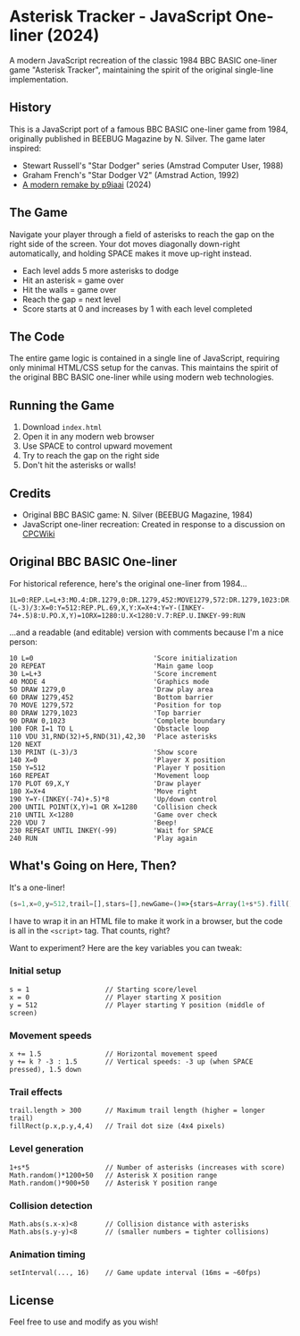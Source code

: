 # Asterisk Tracker - JavaScript One-liner (2024)

A modern JavaScript recreation of the classic 1984 BBC BASIC one-liner game "Asterisk Tracker", maintaining the spirit of the original single-line implementation.

## History

This is a JavaScript port of a famous BBC BASIC one-liner game from 1984, originally published in BEEBUG Magazine by N. Silver. The game later inspired:
- Stewart Russell's "Star Dodger" series (Amstrad Computer User, 1988)
- Graham French's "Star Dodger V2" (Amstrad Action, 1992)
- [A modern remake by p9iaai](https://github.com/p9iaai/StarDodgerV2-2024Remake) (2024)

## The Game

Navigate your player through a field of asterisks to reach the gap on the right side of the screen. Your dot moves diagonally down-right automatically, and holding SPACE makes it move up-right instead.

- Each level adds 5 more asterisks to dodge
- Hit an asterisk = game over
- Hit the walls = game over
- Reach the gap = next level
- Score starts at 0 and increases by 1 with each level completed

## The Code

The entire game logic is contained in a single line of JavaScript, requiring only minimal HTML/CSS setup for the canvas. This maintains the spirit of the original BBC BASIC one-liner while using modern web technologies.

## Running the Game

1. Download `index.html`
2. Open it in any modern web browser
3. Use SPACE to control upward movement
4. Try to reach the gap on the right side
5. Don't hit the asterisks or walls!

## Credits

- Original BBC BASIC game: N. Silver (BEEBUG Magazine, 1984)
- JavaScript one-liner recreation: Created in response to a discussion on [CPCWiki](https://www.cpcwiki.eu/forum/general-discussion/i-ve-recreated-an-old-cpc-type-in-game/)

## Original BBC BASIC One-liner

For historical reference, here's the original one-liner from 1984...

```basic
1L=0:REP.L=L+3:MO.4:DR.1279,0:DR.1279,452:MOVE1279,572:DR.1279,1023:DR.0,1023:F.I=1TOL:V.31,RND(32)+5,RND(31),42,30:N.:P.(L-3)/3:X=0:Y=512:REP.PL.69,X,Y:X=X+4:Y=Y-(INKEY-74+.5)8:U.PO.X,Y)=1ORX=1280:U.X<1280:V.7:REP.U.INKEY-99:RUN
```

...and a readable (and editable) version with comments because I'm a nice person:

```basic
10 L=0                              'Score initialization
20 REPEAT                           'Main game loop
30 L=L+3                            'Score increment
40 MODE 4                           'Graphics mode
50 DRAW 1279,0                      'Draw play area
60 DRAW 1279,452                    'Bottom barrier
70 MOVE 1279,572                    'Position for top
80 DRAW 1279,1023                   'Top barrier
90 DRAW 0,1023                      'Complete boundary
100 FOR I=1 TO L                    'Obstacle loop
110 VDU 31,RND(32)+5,RND(31),42,30  'Place asterisks
120 NEXT
130 PRINT (L-3)/3                   'Show score
140 X=0                             'Player X position
150 Y=512                           'Player Y position
160 REPEAT                          'Movement loop
170 PLOT 69,X,Y                     'Draw player
180 X=X+4                           'Move right
190 Y=Y-(INKEY(-74)+.5)*8           'Up/down control
200 UNTIL POINT(X,Y)=1 OR X=1280    'Collision check
210 UNTIL X<1280                    'Game over check
220 VDU 7                           'Beep!
230 REPEAT UNTIL INKEY(-99)         'Wait for SPACE
240 RUN                             'Play again
```


## What's Going on Here, Then?

It's a one-liner!

```javascript
(s=1,x=0,y=512,trail=[],stars=[],newGame=()=>{stars=Array(1+s*5).fill().map(()=>({x:Math.random()*1200+50,y:Math.random()*900+50}))},newGame(),addEventListener('keydown',e=>k=e.code=='Space'),addEventListener('keyup',e=>k=0),setInterval(()=>{with(g.getContext`2d`){clearRect(0,0,1280,1024);fillStyle='#fff';fillRect(1279,0,1,452);fillRect(1279,572,1,451);font='16px monospace';stars.forEach(s=>fillText('*',s.x,s.y));trail.push({x,y});if(trail.length>300)trail.shift();trail.forEach((p,i)=>fillRect(p.x,p.y,4,4));x+=1.5;y+=k?-3:1.5;if(stars.some(s=>Math.abs(s.x-x)<8&&Math.abs(s.y-y)<8)||y<0||y>1023||(x>=1279&&(y<=452||y>=572))){s=1;x=0;y=512;trail=[];k=0;newGame();alert('Game Over!\nPress OK to play again')}else if(x>=1279&&y>452&&y<572){alert(`Score: ${s}\nPress OK for next level`);s++;x=0;y=512;trail=[];k=0;newGame()}}}),16)
```

I have to wrap it in an HTML file to make it work in a browser, but the code is all in the `<script>` tag. That counts, right?

Want to experiment? Here are the key variables you can tweak:

### Initial setup
```
s = 1                   // Starting score/level
x = 0                   // Player starting X position
y = 512                 // Player starting Y position (middle of screen)
```

### Movement speeds
```
x += 1.5                // Horizontal movement speed
y += k ? -3 : 1.5       // Vertical speeds: -3 up (when SPACE pressed), 1.5 down
```

### Trail effects
```
trail.length > 300      // Maximum trail length (higher = longer trail)
fillRect(p.x,p.y,4,4)   // Trail dot size (4x4 pixels)
```

### Level generation
```
1+s*5                   // Number of asterisks (increases with score)
Math.random()*1200+50   // Asterisk X position range
Math.random()*900+50    // Asterisk Y position range
```

### Collision detection

```
Math.abs(s.x-x)<8       // Collision distance with asterisks
Math.abs(s.y-y)<8       // (smaller numbers = tighter collisions)
```
### Animation timing
```
setInterval(..., 16)    // Game update interval (16ms = ~60fps)
```

## License

Feel free to use and modify as you wish!
